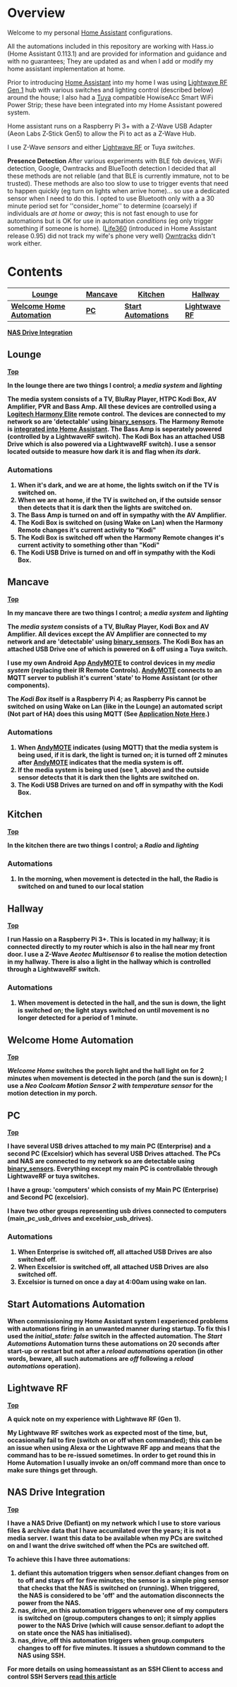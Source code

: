 # Overview
Welcome to my personal [Home Assistant](https://home-assistant.io) configurations. 
 
All the automations included in this repository are working with Hass.io (Home Assistant  0.113.1) and are provided for information and guidance and with no guarantees; They are updated as and when I add or modify my home assistant implementation at home. 

Prior to introducing [Home Assistant](https://home-assistant.io) into my home I was using [Lightwave RF Gen 1](https://www.home-assistant.io/components/lightwave/) hub with various switches and lighting control (described below) around the house; I also had a [Tuya](https://www.home-assistant.io/components/tuya/) compatible HowiseAcc Smart WiFi Power Strip; these have been integrated into my Home Assistant powered system. 

Home assistant runs on a Raspberry Pi 3+ with a Z-Wave USB Adapter (Aeon Labs Z‐Stick Gen5) to allow the Pi to act as a Z-Wave Hub.

I use Z-Wave <i>sensors</i> and either [Lightwave RF](#lightwave) or Tuya <i>switches</i>. 

<b>Presence Detection</b> After various experiments with BLE fob devices, WiFi detection, Google, Owntracks and BlueTooth detection I decided that all these methods are not reliable (and that BLE is currently immature, not to be trusted). These methods are also too slow to use to trigger events that need to happen quickly (eg turn on lights when arrive home)... so use a dedicated sensor when I need to do this. I opted to use Bluetooth only with a a 30 minute period set for ''consider_home'' to determine (coarsely) if individuals are <i>at home</i> or <i>away</i>; this is not fast enough to use for automations but is OK for use in automation <i>conditions</i> (eg only trigger something if someone is home).
([Life360](https://www.home-assistant.io/components/life360/) (introduced in Home Assistant release 0.95) did not track my wife's phone very well) [Owntracks](https://www.home-assistant.io/integrations/owntracks/) didn't work either.

# <a name="top">Contents</a>
[Lounge](#lounge) | [Mancave](#mancave) | [Kitchen](#kitchen) | [Hallway](#hallway)
----------------- | ------------------- | ------------------- | -------------------
<b>[Welcome Home Automation](#welcomehome)</b> | <b>[PC](#pc)</b> | <b>[Start Automations](#startup)</b> | <b>[Lightwave RF](#lightwave)</b>
<b>[NAS Drive Integration](#nasdrive)

## <a name="lounge">Lounge</a>

[Top](#top)

In the lounge there are two things I control; a *media system* and *lighting*

The media system consists of a TV, BluRay Player, HTPC Kodi Box, AV Amplifier, PVR and Bass Amp. All these devices are controlled using a [Logitech Harmony Elite](https://www.logitech.com/en-us/product/harmony-elite?crid=60) remote control. The devices are connected to my network so are 'detectable' using [binary_sensors](https://www.home-assistant.io/integrations/binary_sensor/). The Harmony Remote is [integrated into Home Assistant](https://www.home-assistant.io/integrations/harmony/). The Bass Amp is seperately powered (controlled by a LightwaveRF switch). The Kodi Box has an attached USB Drive which is also powered via a LightwaveRF switch). I use a sensor located outside to measure how dark it is and flag when *its dark*.

### Automations
1. When it's dark, and we are at home, the lights switch on if the TV is switched on.
2. When we are at home, if the TV is switched on, if the outside sensor then detects that it is dark then the lights are switched on.
3. The Bass Amp is turned on and off in sympathy with the AV Amplifier.
4. The Kodi Box is switched on (using Wake on Lan) when the Harmony Remote changes it's current activity to "Kodi"
5. The Kodi Box is switched off when the Harmony Remote changes it's current activity to something other than "Kodi"
6. The Kodi USB Drive is turned on and off in sympathy with the Kodi Box. 

## <a name="mancave">Mancave</a>

[Top](#top)

In my mancave there are two things I control; a *media system* and *lighting*

The *media system* consists of a TV, BluRay Player, Kodi Box and AV Amplifier. All devices except the AV Amplifier are connected to my network and are 'detectable' using [binary_sensors](https://www.home-assistant.io/integrations/binary_sensor/). The Kodi Box has an attached USB Drive one of which is powered on & off using a Tuya switch.

I use my own Android App [AndyMOTE](https://andymote.abondservices.com/) to control devices in my *media system* (replacing their IR Remote Controls). [AndyMOTE](https://andymote.abondservices.com/) connects to an MQTT server to publish it's current 'state' to Home Assistant (or other components).

The *Kodi Box* itself is a Raspberry Pi 4; as Raspberry Pis cannot be switched on using Wake on Lan (like in the Lounge) an automated script (Not part of HA) does this using MQTT (See [Application Note Here](https://andymote.abondservices.com/mqtt.html#an).)

### Automations
1. When [AndyMOTE](https://andymote.abondservices.com/) indicates (using MQTT) that the media system is being used, if it is dark, the light is turned on; it is turned off 2 minutes after [AndyMOTE](https://andymote.abondservices.com/) indicates that the media system is off.
2. If the media system is being used (see 1, above) and the outside sensor detects that it is dark then the lights are switched on.
3. The Kodi USB Drives are turned on and off in sympathy with the Kodi Box. 

## <a name="kitchen">Kitchen</a>

[Top](#top)

In the kitchen there are two things I control; a *Radio* and *lighting*

### Automations
1. In the morning, when movement is detected in the hall, the Radio is switched on and tuned to our local station

## <a name="Hallway">Hallway</a>

[Top](#top)

I run Hassio on a Raspberry Pi 3+. This is located in my hallway; it is connected directly to my router which is also in the hall near my front door. I use a Z-Wave *Aeotec Multisensor 6* to realise the motion detection in my hallway. There is also a light in the hallway which is controlled through a LightwaveRF switch.

### Automations
1. When movement is detected in the hall, and the sun is down, the light is switched on; the light stays switched on until movement is no longer detected for a period of 1 minute.

## <a name="welcomehome">Welcome Home Automation</a>

[Top](#top)

*Welcome Home* switches the porch light and the hall light on for 2 minutes when movement is detected in the porch (and the sun is down); I use a <i>Neo Coolcam Motion Sensor 2 with temperature sensor</i> for the motion detection in my porch.

## <a name="pc">PC</a>

[Top](#top)

I have several USB drives attached to my main PC (Enterprise) and a second PC (Excelsior) which has several USB Drives attached. The PCs and NAS are connected to my network  so are detectable using [binary_sensors](https://www.home-assistant.io/integrations/binary_sensor/). Everything except my main PC is controllable through LightwaveRF or tuya switches.

I have a group: 'computers' which consists of my Main PC (Enterprise) and Second PC (excelsior). 

I have two other groups representing usb drives connected to computers (main_pc_usb_drives and excelsior_usb_drives).


### Automations
1. When Enterprise is switched off, all attached USB Drives are also switched off.
2. When Excelsior is switched off, all attached USB Drives are also switched off.
3. Excelsior is turned on once a day at 4:00am using wake on lan.


## <a name="startup">Start Automations Automation</a>
When commissioning my Home Assistant system I experienced problems with automations firing in an unwanted manner during startup. To fix this I used the *initial_state: false* switch in the affected automation. The *Start Automations* Automation turns these automations on 20 seconds after start-up or restart **but not** after a *reload automations* operation (in other words, beware, all such automations are *off* following a *reload automations* operation). 

## <a name="lightwave">Lightwave RF</a>

[Top](#top)

A quick note on my experience with Lightwave RF (Gen 1).

My Lightwave RF switches work as expected most of the time, but, occasionally fail to fire (switch on or off when commanded); this can be an issue when using Alexa or the Lightwave RF app and means that the command has to be re-issued sometimes. In order to get round this in Home Automation I usually invoke an on/off command more than once to make sure things get through.

## <a name="nasdrive">NAS Drive Integration</a>

[Top](#top)

I have a NAS Drive (Defiant) on my network which I use to store various files & archive data that I have accumilated over the years; it is not a media server. I want this data to be available when my PCs are switched on and I want the drive switched off when the PCs are switched off.

To achieve this I have three automations:

1. **defiant** this automation triggers when **sensor.defiant** changes from **on** to **off** and stays **off** for five minutes; the sensor is a simple ping sensor that checks that the NAS is switched on (running). When triggered, the NAS is considered to be 'off' and the automation disconnects the power from the NAS.
2. **nas_drive_on** this automation triggers whenever one of my computers is switched on (**group.computers** changes to **on**); it simply applies power to the NAS Drive (which will cause **sensor.defiant** to adopt the **on** state once the NAS has initialised).
3. **nas_drive_off** this automation triggers when **group.computers** changes to **off** for five minutes. It issues a shutdown command to the NAS using SSH.

For more details on using homeassistant as an SSH Client to access and control SSH Servers [read this article](https://github.com/OrangeReaper/homeassistant/wiki/Hassio-Integration-with-other-entities-using-SSH)


